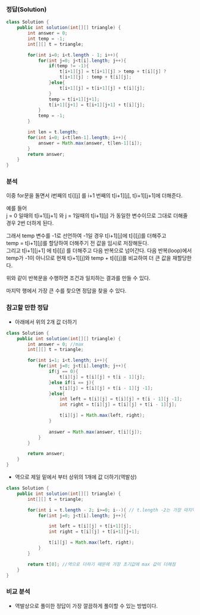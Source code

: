 ###   정답(Solution)
```java
class Solution {
    public int solution(int[][] triangle) {
        int answer = 0;
        int temp = -1;
        int[][] t = triangle;

        for(int i=0; i<t.length - 1; i++){
            for(int j=0; j<t[i].length; j++){
                if(temp != -1){
                    t[i+1][j] = t[i+1][j] > temp + t[i][j] ? 
                    t[i+1][j] : temp + t[i][j];
                }else{
                    t[i+1][j] = t[i+1][j] + t[i][j];
                }
                temp = t[i+1][j+1];
                t[i+1][j+1] = t[i+1][j+1] + t[i][j];
            }
            temp = -1;
        }

        int len = t.length;
        for(int i=0; i<t[len-1].length; i++){
            answer = Math.max(answer, t[len-1][i]);
        }
        return answer;
    }
}
```

###   분석
이중 for문을 돌면서 i번째의 t[i][j] 를 i+1 번째의 t[i+1][j], t[i+1][j+1]에 더해준다.  

예를 들어  
j = 0 일때의 t[i+1][j+1] 와 j = 1일때의 t[i+1][j] 가 동일한 변수이므로 그대로 더해줄 경우 2번 더하게 된다.  

그래서 temp 변수를 -1로 선언하여 -1일 경우 t[i+1][j]에 t[i][j]를 더해주고  
temp = t[i+1][j]를 할당하여 더해주기 전 값을 임시로 저장해둔다.  
그리고 t[i+1][j+1] 에 t[i][j] 를 더해주고 다음 반복으로 넘어간다.
다음 반복(loop)에서 temp가 -1이 아니므로 현재 t[i+1][j]와 temp + t[i][j]를 비교하여 더 큰 값을 재할당한다.

위와 같이 반복문을 수행하면 조건과 일치하는 결과를 만들 수 있다.

마지막 행에서 가장 큰 수를 찾으면 정답을 찾을 수 있다.

###   참고할 만한 정답

-   아래에서 위의 2개 값 더하기

```java
class Solution {
    public int solution(int[][] triangle) {
        int answer = 0; //max
        int[][] t = triangle;

        for(int i=1; i<t.length; i++){
            for(int j=0; j<t[i].length; j++){
                if(j == 0){
                    t[i][j] = t[i][j] + t[i - 1][j];
                }else if(i == j){
                    t[i][j] = t[i][j] + t[i - 1][j -1];
                }else{
                    int left = t[i][j] = t[i][j] + t[i - 1][j -1];
                    int right = t[i][j] = t[i][j] + t[i - 1][j];

                    t[i][j] = Math.max(left, right);
                }
                
                answer = Math.max(answer, t[i][j]);
            }
        }

        return answer;
    }
}
```
-   역으로 제일 밑에서 부터 상위의 1개에 값 더하기(역발상)

```java
class Solution {
    public int solution(int[][] triangle) {
        int[][] t = triangle;

        for(int i = t.length - 2; i>=0; i--){ // t.length -2는 가장 마지막 라인의 위쪽부터 계산되기 때문
            for(int j=0; j<t[i].length; j++){

                int left = t[i][j] + t[i+1][j];
                int right = t[i][j] + t[i+1][j+1];

                t[i][j] = Math.max(left, right);
            }
        }

        return t[0]; //역으로 더하기 때문에 가장 초기값에 max 값이 더해짐
    }
}
```

###   비교 분석
-   역발상으로 풀이한 정답이 가장 깔끔하게 풀이할 수 있는 방법이다.